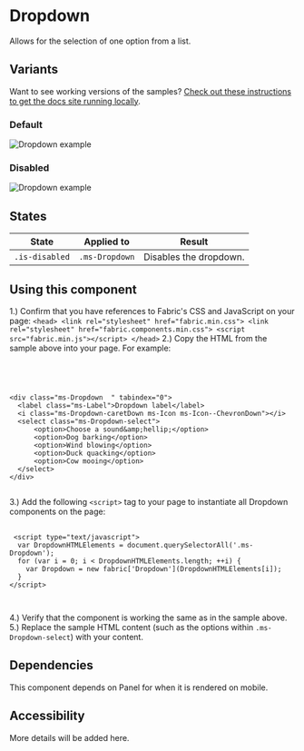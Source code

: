 # Dropdown
Allows for the selection of one option from a list.

## Variants

Want to see working versions of the samples? [Check out these instructions to get the docs site running locally](https://github.com/OfficeDev/office-ui-fabric-js#clone-build-and-view-the-docs).

### Default


![Dropdown example](https://raw.githubusercontent.com/OfficeDev/office-ui-fabric-js/master/ghdocs/component_images/Dropdown-default.png)


### Disabled


![Dropdown example](https://raw.githubusercontent.com/OfficeDev/office-ui-fabric-js/master/ghdocs/component_images/Dropdown-disabled.png)


## States
State | Applied to | Result
 --- | --- | ---
`.is-disabled` | `.ms-Dropdown` | Disables the dropdown.

## Using this component
1.) Confirm that you have references to Fabric's CSS and JavaScript on your page:
    ```
    <head>
        <link rel="stylesheet" href="fabric.min.css">
        <link rel="stylesheet" href="fabric.components.min.css">
        <script src="fabric.min.js"></script>
    </head>
    ```
2.) Copy the HTML from the sample above into your page. For example:

<pre>
    <code>
 


&lt;div class&#x3D;&quot;ms-Dropdown  &quot; tabindex&#x3D;&quot;0&quot;&gt;
  &lt;label class&#x3D;&quot;ms-Label&quot;&gt;Dropdown label&lt;/label&gt;
  &lt;i class&#x3D;&quot;ms-Dropdown-caretDown ms-Icon ms-Icon--ChevronDown&quot;&gt;&lt;/i&gt;
  &lt;select class&#x3D;&quot;ms-Dropdown-select&quot;&gt;
      &lt;option&gt;Choose a sound&amp;amp;hellip;&lt;/option&gt;
      &lt;option&gt;Dog barking&lt;/option&gt;
      &lt;option&gt;Wind blowing&lt;/option&gt;
      &lt;option&gt;Duck quacking&lt;/option&gt;
      &lt;option&gt;Cow mooing&lt;/option&gt;
  &lt;/select&gt;
&lt;/div&gt;
    </code>
</pre>

3.) Add the following `<script>` tag to your page to instantiate all Dropdown components on the page:

<pre>
    <code>
 &lt;script type&#x3D;&quot;text/javascript&quot;&gt;
  var DropdownHTMLElements &#x3D; document.querySelectorAll(&#x27;.ms-Dropdown&#x27;);
  for (var i &#x3D; 0; i &lt; DropdownHTMLElements.length; ++i) {
    var Dropdown &#x3D; new fabric[&#x27;Dropdown&#x27;](DropdownHTMLElements[i]);
  }
&lt;/script&gt;

    </code>
</pre>

4.) Verify that the component is working the same as in the sample above.
5.) Replace the sample HTML content (such as the options within `.ms-Dropdown-select`) with your content.

## Dependencies
This component depends on Panel for when it is rendered on mobile.

## Accessibility
More details will be added here.


<script type="text/javascript">
  var DropdownHTMLElements = document.querySelectorAll('.ms-Dropdown');
  for (var i = 0; i < DropdownHTMLElements.length; ++i) {
    var Dropdown = new fabric['Dropdown'](DropdownHTMLElements[i]);
  }
</script>
